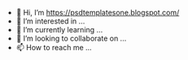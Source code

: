 - 👋 Hi, I’m https://psdtemplatesone.blogspot.com/
- 👀 I’m interested in ...
- 🌱 I’m currently learning ...
- 💞️ I’m looking to collaborate on ...
- 📫 How to reach me ...

<!---
psdtemplates/psdtemplates is a ✨ special ✨ repository because its `README.md` (this file) appears on your GitHub profile.
You can click the Preview link to take a look at your changes.
--->
